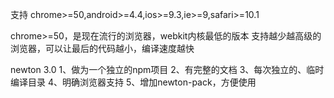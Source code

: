 支持
chrome>=50,android>=4.4,ios>=9.3,ie>=9,safari>=10.1

chrome>=50，是现在流行的浏览器，webkit内核最低的版本
支持越少越高级的浏览器，可以让最后的代码越小，编译速度越快

newton 3.0
1、做为一个独立的npm项目
2、有完整的文档
3、每次独立的、临时编译目录
4、明确浏览器支持
5、增加newton-pack，方便使用